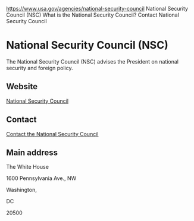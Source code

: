 

https://www.usa.gov/agencies/national-security-council
National Security Council (NSC)
What is the National Security Council?
Contact National Security Council

National Security Council (NSC)
===============================

The National Security Council (NSC) advises the President on national security and foreign policy.

Website
-------

[National Security Council](https://www.whitehouse.gov/nsc/)

Contact
-------

[Contact the National Security Council](https://www.whitehouse.gov/contact)

Main address
------------

The White House  

1600 Pennsylvania Ave., NW  

Washington,  

DC  

20500
